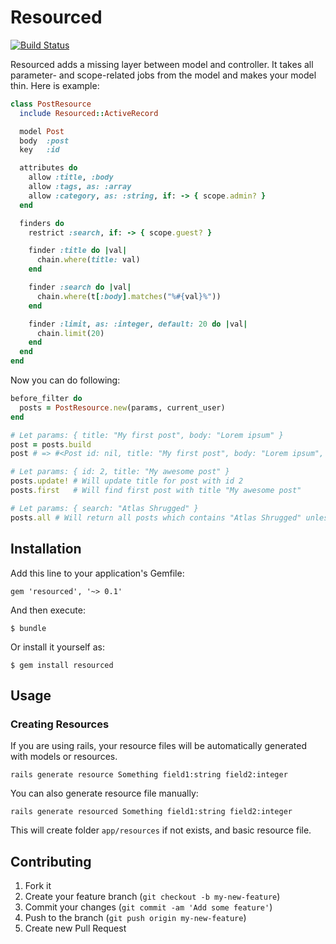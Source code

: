# Resourced

[![Build Status](https://travis-ci.org/Ptico/resourced.png)](https://travis-ci.org/Ptico/resourced)

Resourced adds a missing layer between model and controller.
It takes all parameter- and scope-related jobs from the model and makes your model thin. Here is example:

```ruby
class PostResource
  include Resourced::ActiveRecord

  model Post
  body  :post
  key   :id

  attributes do
    allow :title, :body
    allow :tags, as: :array
    allow :category, as: :string, if: -> { scope.admin? }
  end

  finders do
    restrict :search, if: -> { scope.guest? }

    finder :title do |val|
      chain.where(title: val)
    end

    finder :search do |val|
      chain.where(t[:body].matches("%#{val}%"))
    end

    finder :limit, as: :integer, default: 20 do |val|
      chain.limit(20)
    end
  end
end
```

Now you can do following:

```ruby
before_filter do
  posts = PostResource.new(params, current_user)
end

# Let params: { title: "My first post", body: "Lorem ipsum" }
post = posts.build
post # => #<Post id: nil, title: "My first post", body: "Lorem ipsum", category: nil>

# Let params: { id: 2, title: "My awesome post" }
posts.update! # Will update title for post with id 2
posts.first   # Will find first post with title "My awesome post"

# Let params: { search: "Atlas Shrugged" }
posts.all # Will return all posts which contains "Atlas Shrugged" unless current user is guest
```

## Installation

Add this line to your application's Gemfile:

    gem 'resourced', '~> 0.1'

And then execute:

    $ bundle

Or install it yourself as:

    $ gem install resourced

## Usage

### Creating Resources

If you are using rails, your resource files will be automatically generated with models or resources.

```
rails generate resource Something field1:string field2:integer
```

You can also generate resource file manually:
```
rails generate resourced Something field1:string field2:integer
```

This will create folder `app/resources` if not exists, and basic resource file.

## Contributing

1. Fork it
2. Create your feature branch (`git checkout -b my-new-feature`)
3. Commit your changes (`git commit -am 'Add some feature'`)
4. Push to the branch (`git push origin my-new-feature`)
5. Create new Pull Request
